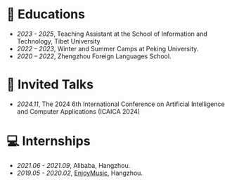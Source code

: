 
# 📖 Educations
- *2023 - 2025*, Teaching Assistant at the School of Information and Technology, Tibet University
- *2022 – 2023*, Winter and Summer Camps at Peking University.
- *2020 – 2022*, Zhengzhou Foreign Languages School.

# 💬 Invited Talks
- *2024.11*, The 2024 6th International Conference on Artificial Intelligence and Computer Applications (ICAICA 2024) 

# 💻 Internships
- *2021.06 - 2021.09*, Alibaba, Hangzhou.
- *2019.05 - 2020.02*, [EnjoyMusic](https://enjoymusic.ai/), Hangzhou.

